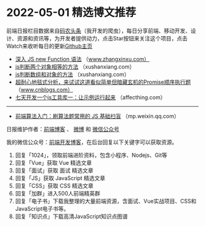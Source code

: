 # 2022-05-01 精选博文推荐

前端日报栏目数据来自[码农头条](https://toutiao.qdkfweb.cn/)（我开发的爬虫），每日分享前端、移动开发、设计、资源和资讯等，为开发者提供动力，点击Star按钮来关注这个项目，点击Watch来收听每日的更新[Github主页](https://github.com/kujian/frontendDaily)
* [深入 JS new Function 语法](https://www.zhangxinxu.com/wordpress/2022/04/js-new-function/) （www.zhangxinxu.com）
* [js判断两个对象相等的方法](https://xushanxiang.com/check-if-objects-are-equal.html) （xushanxiang.com）
* [js判断数组和对象的方法](https://xushanxiang.com/js-judge-array-object.html) （xushanxiang.com）
* [超耐心地毯式分析，来试试这道看似简单但暗藏玄机的Promise顺序执行题](https://www.cnblogs.com/echolun/p/16211029.html) （www.cnblogs.com）
* [七天开发一个js工具库一：让示例运行起来](https://affecthing.com/20220430/doraemon_1/) （affecthing.com）

***
* [前端算法入门：刷算法题常用的 JS 基础扫盲](https://mp.weixin.qq.com/s?__biz=MzA4Nzg0MDM5Nw==&mid=2247512552&idx=1&sn=ad9d8767a96053052b7f366f6b3a6eb1) （mp.weixin.qq.com）

日报维护作者：[前端博客](https://qdkfweb.cn/) 、 [微博](http://weibo.com/kujian) 和 [微信公众号](https://open.weixin.qq.com/qr/code?username=caibaojian_com)

我的微信公众号：[前端开发博客](https://open.weixin.qq.com/qr/code?username=caibaojian_com)，在后台回复以下关键字可以获取资源。

1. 回复「1024」，领取前端进阶资料，包含小程序、Nodejs、Git等
2. 回复「Vue」获取 Vue 精选文章
3. 回复「面试」获取 面试 精选文章
4. 回复「JS」获取 JavaScript 精选文章
5. 回复「CSS」获取 CSS 精选文章
6. 回复「加群」进入500人前端精英群
7. 回复「电子书」下载我整理的大量前端资源，含面试、Vue实战项目、CSS和JavaScript电子书等。
8. 回复「知识点」下载高清JavaScript知识点图谱